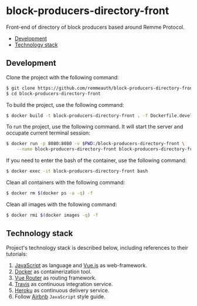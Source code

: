 # block-producers-directory-front
Front-end of directory of block producers based around Remme Protocol.

  * [Development](#development)
  * [Technology stack](#technology-stack)

## Development

Clone the project with the following command:

```bash
$ git clone https://github.com/remmeauth/block-producers-directory-front.git
$ cd block-producers-directory-front
```

To build the project, use the following command:

```bash
$ docker build -t block-producers-directory-front . -f Dockerfile.development
```

To run the project, use the following command. It will start the server and occupate current terminal session:

```bash
$ docker run -p 8080:8080 -v $PWD:/block-producers-directory-front \
    --name block-producers-directory-front block-producers-directory-front
```

If you need to enter the bash of the container, use the following command:

```bash 
$ docker exec -it block-producers-directory-front bash
```

Clean all containers with the following command:

```bash
$ docker rm $(docker ps -a -q) -f
```

Clean all images with the following command:

```bash
$ docker rmi $(docker images -q) -f
```

## Technology stack

Project's technology stack is described below, including references to their tutorials:

1. [JavaScript](https://en.wikipedia.org/wiki/JavaScript) as language and [Vue.js](https://vuejs.org/) as web-framework.
2. [Docker](https://docs.docker.com) as containerization tool.
3. [Vue Router](https://router.vuejs.org) as routing framework.
4. [Travis](https://docs.travis-ci.com) as continuous integration service.
5. [Heroku](https://devcenter.heroku.com) as continuous delivery service.
6. Follow [Airbnb](https://github.com/airbnb/javascript) `JavaScript` style guide.
